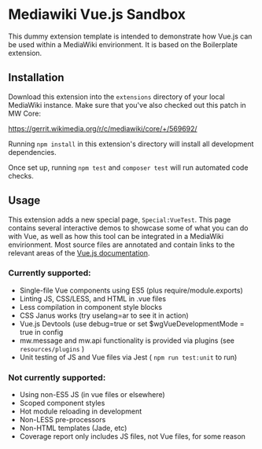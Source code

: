 # Mediawiki Vue.js Sandbox

This dummy extension template is intended to demonstrate how Vue.js can be
used within a MediaWiki envirionment. It is based on the Boilerplate
extension.

## Installation

Download this extension into the `extensions` directory of your local
MediaWiki instance. Make sure that you've also checked out this patch in MW
Core:

https://gerrit.wikimedia.org/r/c/mediawiki/core/+/569692/

Running `npm install` in this extension's directory will install all
development dependencies.

Once set up, running `npm test` and `composer test` will run automated code checks.

## Usage

This extension adds a new special page, `Special:VueTest`. This page contains
several interactive demos to showcase some of what you can do with Vue, as well as
how this tool can be integrated in a MediaWiki envirionment. Most source
files are annotated and contain links to the relevant areas of the [Vue.js documentation][1].

### Currently supported:

* Single-file Vue components using ES5 (plus require/module.exports)
* Linting JS, CSS/LESS, and HTML in .vue files
* Less compilation in component style blocks
* CSS Janus works (try uselang=ar to see it in action)
* Vue.js Devtools (use debug=true or set $wgVueDevelopmentMode = true in config
* mw.message and mw.api functionality is provided via plugins (see `resources/plugins` )
* Unit testing of JS and Vue files via Jest ( `npm run test:unit` to run)

### Not currently supported:

* Using non-ES5 JS (in vue files or elsewhere)
* Scoped component styles
* Hot module reloading in development
* Non-LESS pre-processors
* Non-HTML templates (Jade, etc)
* Coverage report only includes JS files, not Vue files, for some reason

[1]: https://vuejs.org/v2/guide/

